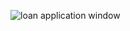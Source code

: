 ![loan application window](https://github.com/user-attachments/assets/29043b70-1d76-47d1-b505-dbe628f686a8)
